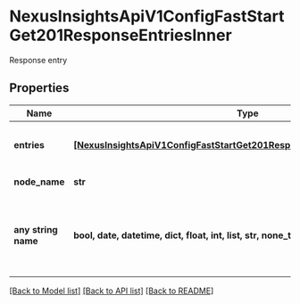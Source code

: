# NexusInsightsApiV1ConfigFastStartGet201ResponseEntriesInner

Response entry

## Properties
Name | Type | Description | Notes
------------ | ------------- | ------------- | -------------
**entries** | [**[NexusInsightsApiV1ConfigFastStartGet201ResponseEntriesInnerEntriesInner]**](NexusInsightsApiV1ConfigFastStartGet201ResponseEntriesInnerEntriesInner.md) | List of jobs with specified config ID | [optional] 
**node_name** | **str** | Name of node | [optional] 
**any string name** | **bool, date, datetime, dict, float, int, list, str, none_type** | any string name can be used but the value must be the correct type | [optional]

[[Back to Model list]](../README.md#documentation-for-models) [[Back to API list]](../README.md#documentation-for-api-endpoints) [[Back to README]](../README.md)


